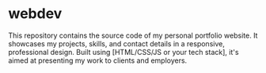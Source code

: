 # webdev
This repository contains the source code of my personal portfolio website. It showcases my projects, skills, and contact details in a responsive, professional design. Built using [HTML/CSS/JS or your tech stack], it's aimed at presenting my work to clients and employers.

